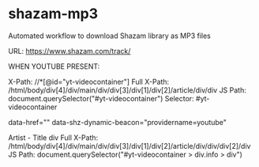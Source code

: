 # shazam-mp3
Automated workflow to download Shazam library as MP3 files

URL: https://www.shazam.com/track/<TrackKey>


WHEN YOUTUBE PRESENT:

X-Path: 		//*[@id="yt-videocontainer"]
Full X-Path: 	/html/body/div[4]/div/main/div/div[3]/div[1]/div[2]/article/div/div
JS Path:		document.querySelector("#yt-videocontainer")
Selector: 		#yt-videocontainer

data-href="<youtubeLink>"
data-shz-dynamic-beacon="providername=youtube"


Artist - Title div
Full X-Path:    /html/body/div[4]/div/main/div/div[3]/div[1]/div[2]/article/div/div/div[2]/div
JS Path:        document.querySelector("#yt-videocontainer > div.info > div")



